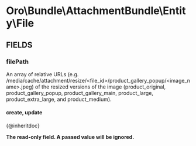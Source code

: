 # Oro\Bundle\AttachmentBundle\Entity\File

## FIELDS

### filePath

An array of relative URLs (e.g. /media/cache/attachment/resize/<file_id>/product_gallery_popup/<image_name>.jpeg) of the resized versions of the image (product_original, product_gallery_popup, product_gallery_main, product_large, product_extra_large, and product_medium).

#### create, update

{@inheritdoc}

**The read-only field. A passed value will be ignored.**
